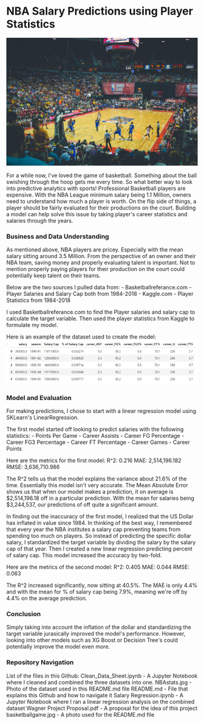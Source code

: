 # NBA Salary Predictions using Player Statistics

![alt text](basketballgame.jpg)

For a while now, I've loved the game of basketball. Something about the ball swishing through the hoop gets me every time. So what better way to look into predictive analytics with sports! Professional Basketball players are expensive. With the NBA League minimum salary being 1.1 Million, owners need to understand how much a player is worth. On the flip side of things, a player should be fairly evaluated for their productions on the court. Building a model can help solve this issue by taking player's career statistics and salaries through the years. 

### Business and Data Understanding
As mentioned above, NBA players are pricey. Especially with the mean salary sitting around 3.5 Million. From the perspective of an owner and their NBA team, saving money and properly evaluating talent is important. Not to mention properly paying players for their production on the court could potentially keep talent on their teams. 
 
Below are the two sources I pulled data from:
    - Basketballreferance.com - Player Salaries and Salary Cap both from 1984-2018
    - Kaggle.com - Player Statistics from 1984-2018

I used Basketballreferance.com to find the Player salaries and salary cap to calculate the target variable. Then used the player statistics from Kaggle to formulate my model.

Here is an example of the dataset used to create the model:
![alt text](NBAstats.jpg)

### Model and Evaluation
For making predictions, I chose to start with a linear regression model using SKLearn's LinearRegression. 

The first model started off looking to predict salaries with the following statistics:
    - Points Per Game
    - Career Assists
    - Career FG Percentage
    - Career FG3 Percentage
    - Career FT Percentage 
    - Career Games
    - Career Points

Here are the metrics for the first model:
    R^2: 0.216 
    MAE: 2,514,196.182
    RMSE: 3,636,710.986
    
The R^2 tells us that the model explains the variance about 21.6% of the time. Essentially this model isn't very accurate. 
The Mean Absolute Error shows us that when our model makes a prediction, it on average is $2,514,196.18 off in a particular prediction. With the mean for salaries being $3,244,537, our predictions of off quite a significant amount. 

In finding out the inaccuracy of the first model, I realized that the US Dollar has inflated in value since 1984. In thinking of the best way, I remembered that every year the NBA institutes a salary cap preventing teams from spending too much on players. So instead of predicting the specific dollar salary, I standardized the target variable by dividing the salary by the salary cap of that year. Then I created a new linear regression predicting percent of salary cap. This model increased the accuracy by two-fold. 

Here are the metrics of the second model:
    R^2: 0.405
    MAE: 0.044
    RMSE: 0.063
    
The R^2 increased significantly, now sitting at 40.5%. The MAE is only 4.4% and with the mean for % of salary cap being 7.9%, meaning we're off by 4.4% on the average prediction. 

### Conclusion
Simply taking into account the inflation of the dollar and standardizing the target variable jurasically improved the model's performance. However, looking into other models such as XG Boost or Decision Tree's could potentially improve the model even more. 

### Repository Navigation
List of the files in this Github:
    Clean_Data_Sheet.ipynb - A Jupyter Notebook where I cleaned and combined the three datasets into one. 
    NBAstats.jpg - Photo of the dataset used in this README.md file
    README.md - File that explains this Github and how to navigate it
    Salary Regression.ipynb - A Jupyter Notebook where I ran a linear regression analysis on the combined dataset
    Wagner Project Proposal.pdf - A proposal for the idea of this project
    basketballgame.jpg - A photo used for the README.md file